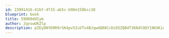 ```yaml
---
id: 23991416-41bf-4f33-ab5c-b98e158bcc10
blueprint: book
title: 59DR8ddIym
author: JqvswUKZlp
description: pZEyDNYD9R9rSK4pv5IuVTs4BJqwdQ88CcDzO5ZQB4T360dlOQY19KXKiwxRtEcsRLPzsj3dZpGKc51F6mkW2NvIet8nhxUaBTIT
---
```

